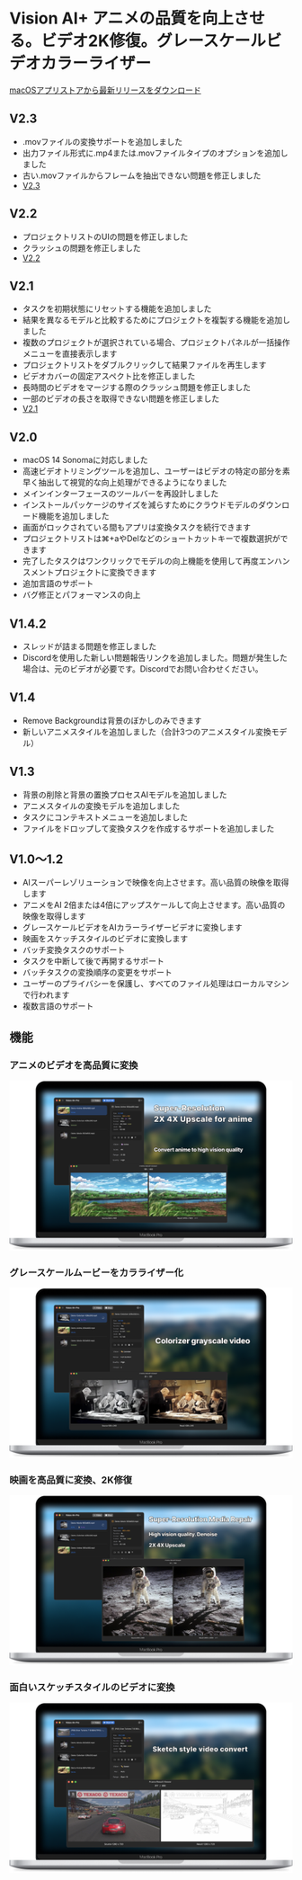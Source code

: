 # Vision AI+ アニメの品質を向上させる。ビデオ2K修復。グレースケールビデオカラーライザー

[macOSアプリストアから最新リリースをダウンロード](https://apps.apple.com/us/app/id6445976076)

V2.3
---
- .movファイルの変換サポートを追加しました
- 出力ファイル形式に.mp4または.movファイルタイプのオプションを追加しました
- 古い.movファイルからフレームを抽出できない問題を修正しました
- [V2.3](https://download.marksdo.com/apps/VisionAI/V2.3/VisionAI.dmg)

V2.2
---
- プロジェクトリストのUIの問題を修正しました
- クラッシュの問題を修正しました
- [V2.2](https://download.marksdo.com/apps/VisionAI/V2.2/VisionAI.dmg)

V2.1
---
- タスクを初期状態にリセットする機能を追加しました
- 結果を異なるモデルと比較するためにプロジェクトを複製する機能を追加しました
- 複数のプロジェクトが選択されている場合、プロジェクトパネルが一括操作メニューを直接表示します
- プロジェクトリストをダブルクリックして結果ファイルを再生します
- ビデオカバーの固定アスペクト比を修正しました
- 長時間のビデオをマージする際のクラッシュ問題を修正しました
- 一部のビデオの長さを取得できない問題を修正しました
- [V2.1](https://download.marksdo.com/apps/VisionAI/V2.1/VisionAI.zip)

V2.0
---
- macOS 14 Sonomaに対応しました
- 高速ビデオトリミングツールを追加し、ユーザーはビデオの特定の部分を素早く抽出して視覚的な向上処理ができるようになりました
- メインインターフェースのツールバーを再設計しました
- インストールパッケージのサイズを減らすためにクラウドモデルのダウンロード機能を追加しました
- 画面がロックされている間もアプリは変換タスクを続行できます
- プロジェクトリストは⌘+aやDelなどのショートカットキーで複数選択ができます
- 完了したタスクはワンクリックでモデルの向上機能を使用して再度エンハンスメントプロジェクトに変換できます
- 追加言語のサポート
- バグ修正とパフォーマンスの向上

V1.4.2
---
- スレッドが詰まる問題を修正しました
- Discordを使用した新しい問題報告リンクを追加しました。問題が発生した場合は、元のビデオが必要です。Discordでお問い合わせください。

V1.4
---
- Remove Backgroundは背景のぼかしのみできます
- 新しいアニメスタイルを追加しました（合計3つのアニメスタイル変換モデル）

V1.3
---
- 背景の削除と背景の置換プロセスAIモデルを追加しました
- アニメスタイルの変換モデルを追加しました
- タスクにコンテキストメニューを追加しました
- ファイルをドロップして変換タスクを作成するサポートを追加しました

V1.0〜1.2
---
- AIスーパーレゾリューションで映像を向上させます。高い品質の映像を取得します
- アニメをAI 2倍または4倍にアップスケールして向上させます。高い品質の映像を取得します
- グレースケールビデオをAIカラーライザービデオに変換します
- 映画をスケッチスタイルのビデオに変換します
- バッチ変換タスクのサポート
- タスクを中断して後で再開するサポート
- バッチタスクの変換順序の変更をサポート
- ユーザーのプライバシーを保護し、すべてのファイル処理はローカルマシンで行われます
- 複数言語のサポート

## 機能

### アニメのビデオを高品質に変換
![convert-anime-high-quality](imgs/Web-Preview-1.png)

### グレースケールムービーをカラライザー化
![colorizer-grayscale-movie](imgs/Web-Preview-2.png)

### 映画を高品質に変換、2K修復
![convert-movie-to-high-quality](imgs/Web-Preview-3.png)

### 面白いスケッチスタイルのビデオに変換
![Convert-video-to-sketch-style-video-for-fun](imgs/Web-Preview-4.png)
